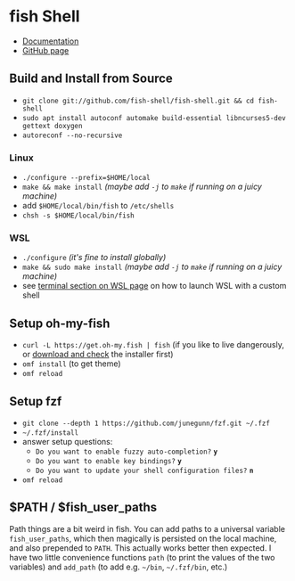 # fish Shell

- [Documentation](https://fishshell.com/docs/current/index.html)
- [GitHub page](https://github.com/fish-shell/fish-shell/)

## Build and Install from Source

* `git clone git://github.com/fish-shell/fish-shell.git && cd fish-shell`
* `sudo apt install autoconf automake build-essential libncurses5-dev gettext doxygen`
* `autoreconf --no-recursive`

### Linux

* `./configure --prefix=$HOME/local`
* `make && make install` *(maybe add `-j` to `make` if running on a juicy machine)*
* add `$HOME/local/bin/fish` to `/etc/shells`
* `chsh -s $HOME/local/bin/fish`

### WSL

* `./configure` *(it's fine to install globally)*
* `make && sudo make install` *(maybe add `-j` to `make` if running on a juicy machine)*
* see [terminal section on WSL page](../windows/wsl.md#add-minttywsltty-as-terminal) on how to launch WSL with a custom shell

## Setup oh-my-fish

* `curl -L https://get.oh-my.fish | fish` (if you like to live dangerously, or [download and check](https://github.com/oh-my-fish/oh-my-fish#installation) the installer first)
* `omf install` (to get theme)
* `omf reload`

## Setup fzf

* `git clone --depth 1 https://github.com/junegunn/fzf.git ~/.fzf`
* `~/.fzf/install`
* answer setup questions:
  * `Do you want to enable fuzzy auto-completion?` **`y`**
  * `Do you want to enable key bindings?`  **`y`**
  * `Do you want to update your shell configuration files?` **`n`**
* `omf reload`

## $PATH / $fish_user_paths

Path things are a bit weird in fish. You can add paths to a universal variable `fish_user_paths`,
which then magically is persisted on the local machine, and also prepended to `PATH`. This actually
works better then expected. I have two little convenience functions `path` (to print the values of
the two variables) and `add_path` (to add e.g. `~/bin`, `~/.fzf/bin`, etc.)

